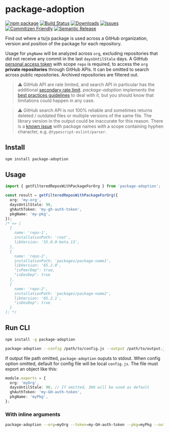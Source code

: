 # package-adoption

[![npm package][npm-img]][npm-url]
[![Build Status][build-img]][build-url]
[![Downloads][downloads-img]][downloads-url]
[![Issues][issues-img]][issues-url]
[![Commitizen Friendly][commitizen-img]][commitizen-url]
[![Semantic Release][semantic-release-img]][semantic-release-url]

Find out where a ts/js package is used across a GitHub organization, version and position of the package for each repository.

Usage for `pkgName` will be analyzed across `org`, excluding repositories that did not receive any commit in the last `daysUntilStale` days. A GitHub [personal access token](https://docs.github.com/en/authentication/keeping-your-account-and-data-secure/creating-a-personal-access-token) with scope `repo` is required, to access the `org` **private repositories** through GitHub APIs. It can be omitted to search across public repositories.
Archived repositories are filtered out.

> :warning: GitHub API are rate limited, and search API in particular has the additional [secondary rate limit](https://docs.github.com/en/rest/overview/resources-in-the-rest-api#secondary-rate-limits). _package-adoption_ implements the [best practices guidelines](https://docs.github.com/en/rest/guides/best-practices-for-integrators#dealing-with-secondary-rate-limits) to deal with it, but you should know that limitations could happen in any case.

> :warning: GitHub search API is not 100% reliable and sometimes returns deleted / outdated files or multiple versions of the same file. The library version in the output could be inaccurate for this reason.
> There is a [known issue](https://github.com/community/community/discussions/20633#discussioncomment-3735796) with package names with a scope containing hyphen character, e.g. `@typescript-eslint/parser`.

## Install

```bash
npm install package-adoption
```

## Usage

```ts
import { getFilteredReposWithPackageForOrg } from 'package-adoption';

const result = getFilteredReposWithPackageForOrg({
  org: 'my-org',
  daysUntilStale: 90,
  ghAuthToken: 'my-gh-auth-token',
  pkgName: 'my-pkg',
});
/* => [
  {
    name: 'repo-1',
    installationPath: 'root',
    libVersion: '55.0.0-beta.13',
  },
  {
    name: 'repo-2',
    installationPath: 'packages/package-name1',
    libVersion: '65.2.0',
    "isPeerDep": true,
    "isDevDep": true
  },
  {
    name: 'repo-2',
    installationPath: 'packages/package-name2',
    libVersion: '65.2.1',
    "isDevDep": true
  }
]; */
```

## Run CLI

```bash
npm install -g package-adoption

package-adoption --config /path/to/config.js --output /path/to/output.json
```

If output file path omitted, `package-adoption` ouputs to stdout.
When config option omitted, default for config file will be local `config.js`. The file must export an object like this:

```ts
module.exports = {
  org: 'myOrg',
  daysUntilStale: 90, // If omitted, 360 will be used as default
  ghAuthToken: 'my-GH-auth-token',
  pkgName: 'myPkg',
};
```

### With inline arguments

```bash
package-adoption --org=myOrg --token=my-GH-auth-token --pkg=myPkg --output /path/to/output.json
```

[build-img]: https://github.com/jimdo/package-adoption/actions/workflows/release.yml/badge.svg
[build-url]: https://github.com/jimdo/package-adoption/actions/workflows/release.yml
[downloads-img]: https://img.shields.io/npm/dt/package-adoption
[downloads-url]: https://www.npmtrends.com/package-adoption
[npm-img]: https://img.shields.io/npm/v/package-adoption
[npm-url]: https://www.npmjs.com/package/package-adoption
[issues-img]: https://img.shields.io/github/issues/jimdo/package-adoption
[issues-url]: https://github.com/jimdo/package-adoption/issues
[semantic-release-img]: https://img.shields.io/badge/%20%20%F0%9F%93%A6%F0%9F%9A%80-semantic--release-e10079.svg
[semantic-release-url]: https://github.com/semantic-release/semantic-release
[commitizen-img]: https://img.shields.io/badge/commitizen-friendly-brightgreen.svg
[commitizen-url]: http://commitizen.github.io/cz-cli/
